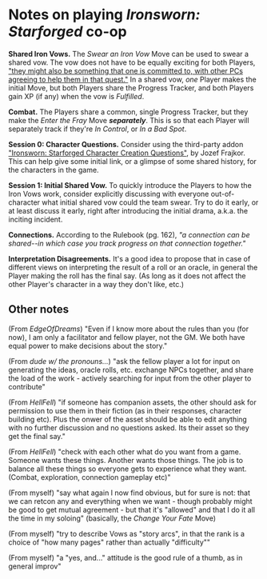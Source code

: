 # Notes on playing *Ironsworn: Starforged* co-op

**Shared Iron Vows.** The *Swear an Iron Vow* Move can be used to swear a shared vow.
The vow does not have to be equally exciting for both Players,
["they might also be something that one is committed to, with other PCs agreeing to help them in that quest."](
https://old.reddit.com/r/Ironsworn/comments/1n6n5lm/confused_around_inventing_shared_vows_in_coop/nc30ycw/)
In a shared vow, *one* Player makes the initial Move,
but both Players share the Progress Tracker,
and both Players gain XP (if any) when the vow is *Fulfilled*.

**Combat.** The Players share a common, single Progress Tracker,
but they make the *Enter the Fray* Move ***separately***.
This is so that each Player will separately track if they're
*In Control*, or *In a Bad Spot*.

**Session 0: Character Questions.**
Consider using the third-party addon
["Ironsworn: Starforged Character Creation Questions"](
https://gorgonhead.itch.io/starforgedcharactercreationquestions),
by Jozef Frajkor.
This can help give some initial link,
or a glimpse of some shared history,
for the characters in the game.

**Session 1: Initial Shared Vow.**
To quickly introduce the Players to how the Iron Vows work,
consider explicitly discussing with everyone out-of-character
what initial shared vow could the team swear.
Try to do it early, or at least discuss it early,
right after introducing the initial drama,
a.k.a. the inciting incident.

**Connections.**
According to the Rulebook (pg. 162),
_"a connection can be shared--in which case you track progress on that connection together."_

**Interpretation Disagreements.**
It's a good idea to propose
that in case of different views
on interpreting the result of a roll or an oracle,
in general the Player making the roll has the final say.
(As long as it does not affect the other Player's character
in a way they don't like, etc.)

## Other notes

(From _EdgeOfDreams_) "Even if I know more about the rules than you (for now),
I am only a facilitator and fellow player, not the GM.
We both have equal power to make decisions about the story."

(From _dude w/ the pronouns..._) "ask the fellow player a lot
for input on generating the ideas, oracle rolls, etc. exchange NPCs together, and share the load of the work -
actively searching for input from the other player to contribute"

(From _HellFell_) "if someone has companion assets, the other should ask for permission to use them in their fiction (as in their responses, character building etc). Plus the onwer of the asset should be able to edit anything with no further discussion and no questions asked. Its their asset so they get the final say."

(From _HellFell_) "check with each other what do you want from a game. Someone wants these things. Another wants those things. The job is to balance all these things so everyone gets to experience what they want. (Combat, exploration, connection gameplay etc)"

(From myself) "say what again I now find obvious, but for sure is not: that we can retcon any and everything when we want - though probably might be good to get mutual agreement - but that it's "allowed" and that I do it all the time in my soloing"
(basically, the _Change Your Fate_ Move)

(From myself) "try to describe Vows as "story arcs", in that the rank is a choice of "how many pages" rather than actually "difficulty""

(From myself) "a "yes, and..." attitude is the good rule of a thumb, as in general improv"
